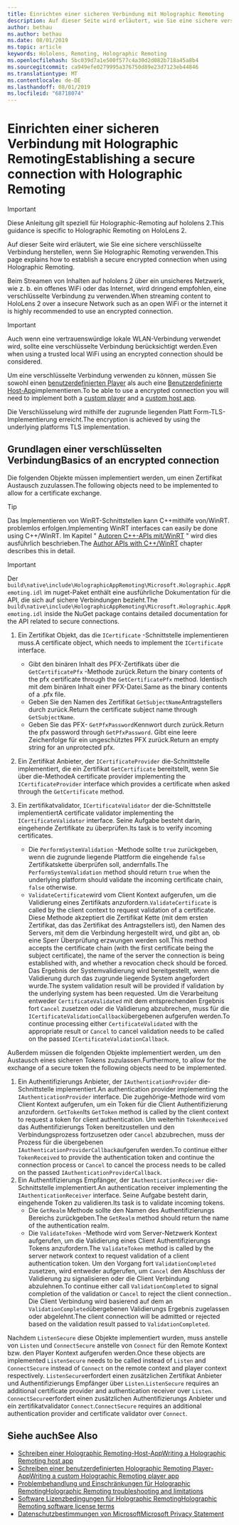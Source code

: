 ```yaml
---
title: Einrichten einer sicheren Verbindung mit Holographic Remoting
description: Auf dieser Seite wird erläutert, wie Sie eine sichere verschlüsselte Verbindung herstellen, wenn Sie Holographic Remoting verwenden.
author: bethau
ms.author: bethau
ms.date: 08/01/2019
ms.topic: article
keywords: Hololens, Remoting, Holographic Remoting
ms.openlocfilehash: 5bc039d7a1e500f577c4a30d2d082b718a45a8b4
ms.sourcegitcommit: ca949efe0279995a376750d89e23d7123eb44846
ms.translationtype: MT
ms.contentlocale: de-DE
ms.lasthandoff: 08/01/2019
ms.locfileid: "68718074"
---
```

# <a name="establishing-a-secure-connection-with-holographic-remoting"></a><span data-ttu-id="0cf9c-104">Einrichten einer sicheren Verbindung mit Holographic Remoting</span><span class="sxs-lookup"><span data-stu-id="0cf9c-104">Establishing a secure connection with Holographic Remoting</span></span>

>[!IMPORTANT]
><span data-ttu-id="0cf9c-105">Diese Anleitung gilt speziell für Holographic-Remoting auf hololens 2.</span><span class="sxs-lookup"><span data-stu-id="0cf9c-105">This guidance is specific to Holographic Remoting on HoloLens 2.</span></span>

<span data-ttu-id="0cf9c-106">Auf dieser Seite wird erläutert, wie Sie eine sichere verschlüsselte Verbindung herstellen, wenn Sie Holographic Remoting verwenden.</span><span class="sxs-lookup"><span data-stu-id="0cf9c-106">This page explains how to establish a secure encrypted connection when using Holographic Remoting.</span></span>

<span data-ttu-id="0cf9c-107">Beim Streamen von Inhalten auf hololens 2 über ein unsicheres Netzwerk, wie z. b. ein offenes WiFi oder das Internet, wird dringend empfohlen, eine verschlüsselte Verbindung zu verwenden.</span><span class="sxs-lookup"><span data-stu-id="0cf9c-107">When streaming content to HoloLens 2 over a insecure Network such as an open WiFi or the internet it is highly recommended to use an encrypted connection.</span></span>

>[!IMPORTANT]
><span data-ttu-id="0cf9c-108">Auch wenn eine vertrauenswürdige lokale WLAN-Verbindung verwendet wird, sollte eine verschlüsselte Verbindung berücksichtigt werden.</span><span class="sxs-lookup"><span data-stu-id="0cf9c-108">Even when using a trusted local WiFi using an encrypted connection should be considered.</span></span>

<span data-ttu-id="0cf9c-109">Um eine verschlüsselte Verbindung verwenden zu können, müssen Sie sowohl einen [benutzerdefinierten Player](holographic-remoting-create-player.md) als auch eine [Benutzerdefinierte Host-App](holographic-remoting-create-host.md)implementieren.</span><span class="sxs-lookup"><span data-stu-id="0cf9c-109">To be able to use a encrypted connection you will need to implement both a [custom player](holographic-remoting-create-player.md) and a [custom host app](holographic-remoting-create-host.md).</span></span>

<span data-ttu-id="0cf9c-110">Die Verschlüsselung wird mithilfe der zugrunde liegenden Platt Form-TLS-Implementierung erreicht.</span><span class="sxs-lookup"><span data-stu-id="0cf9c-110">The encryption is achieved by using the underlying platforms TLS implementation.</span></span>

## <a name="basics-of-an-encrypted-connection"></a><span data-ttu-id="0cf9c-111">Grundlagen einer verschlüsselten Verbindung</span><span class="sxs-lookup"><span data-stu-id="0cf9c-111">Basics of an encrypted connection</span></span>

<span data-ttu-id="0cf9c-112">Die folgenden Objekte müssen implementiert werden, um einen Zertifikat Austausch zuzulassen.</span><span class="sxs-lookup"><span data-stu-id="0cf9c-112">The following objects need to be implemented to allow for a certificate exchange.</span></span>

>[!TIP]
><span data-ttu-id="0cf9c-113">Das Implementieren von WinRT-Schnittstellen kann C++mithilfe von/WinRT. problemlos erfolgen.</span><span class="sxs-lookup"><span data-stu-id="0cf9c-113">Implementing WinRT interfaces can easily be done using C++/WinRT.</span></span> <span data-ttu-id="0cf9c-114">Im Kapitel " [Autoren C++-APIs mit/WinRT](https://docs.microsoft.com/en-us/windows/uwp/cpp-and-winrt-apis/author-apis) " wird dies ausführlich beschrieben.</span><span class="sxs-lookup"><span data-stu-id="0cf9c-114">The [Author APIs with C++/WinRT](https://docs.microsoft.com/en-us/windows/uwp/cpp-and-winrt-apis/author-apis) chapter describes this in detail.</span></span>

>[!IMPORTANT]
><span data-ttu-id="0cf9c-115">Der ```build\native\include\HolographicAppRemoting\Microsoft.Holographic.AppRemoting.idl``` im nuget-Paket enthält eine ausführliche Dokumentation für die API, die sich auf sichere Verbindungen bezieht.</span><span class="sxs-lookup"><span data-stu-id="0cf9c-115">The ```build\native\include\HolographicAppRemoting\Microsoft.Holographic.AppRemoting.idl``` inside the NuGet package contains detailed documentation for the API related to secure connections.</span></span>

1) <span data-ttu-id="0cf9c-116">Ein Zertifikat Objekt, das die ```ICertificate``` -Schnittstelle implementieren muss.</span><span class="sxs-lookup"><span data-stu-id="0cf9c-116">A certificate object, which needs to implement the ```ICertificate``` interface.</span></span>

    * <span data-ttu-id="0cf9c-117">Gibt den binären Inhalt des PFX-Zertifikats über die ```GetCertificatePfx``` -Methode zurück.</span><span class="sxs-lookup"><span data-stu-id="0cf9c-117">Return the binary contents of the pfx certificate through the ```GetCertificatePfx``` method.</span></span> <span data-ttu-id="0cf9c-118">Identisch mit dem binären Inhalt einer PFX-Datei.</span><span class="sxs-lookup"><span data-stu-id="0cf9c-118">Same as the binary contents of a .pfx file.</span></span>
    * <span data-ttu-id="0cf9c-119">Geben Sie den Namen des Zertifikat ```GetSubjectName```Antragstellers durch zurück.</span><span class="sxs-lookup"><span data-stu-id="0cf9c-119">Return the certificate subject name through ```GetSubjectName```.</span></span>
    * <span data-ttu-id="0cf9c-120">Geben Sie das PFX- ```GetPfxPassword```Kennwort durch zurück.</span><span class="sxs-lookup"><span data-stu-id="0cf9c-120">Return the pfx password through ```GetPfxPassword```.</span></span> <span data-ttu-id="0cf9c-121">Gibt eine leere Zeichenfolge für ein ungeschütztes PFX zurück.</span><span class="sxs-lookup"><span data-stu-id="0cf9c-121">Return an empty string for an unprotected pfx.</span></span>

2) <span data-ttu-id="0cf9c-122">Ein Zertifikat Anbieter, der ```ICertificateProvider``` die-Schnittstelle implementiert, die ein Zertifikat ```GetCertificate``` bereitstellt, wenn Sie über die-Methode</span><span class="sxs-lookup"><span data-stu-id="0cf9c-122">A certificate provider implementing the ```ICertificateProvider``` interface which provides a certificate when asked through the ```GetCertificate``` method.</span></span>

3) <span data-ttu-id="0cf9c-123">Ein zertifikatvalidator, ```ICertificateValidator``` der die-Schnittstelle implementiert</span><span class="sxs-lookup"><span data-stu-id="0cf9c-123">A certificate validator implementing the ```ICertificateValidator``` interface.</span></span> <span data-ttu-id="0cf9c-124">Seine Aufgabe besteht darin, eingehende Zertifikate zu überprüfen.</span><span class="sxs-lookup"><span data-stu-id="0cf9c-124">Its task is to verify incoming certificates.</span></span>
    * <span data-ttu-id="0cf9c-125">Die ```PerformSystemValidation``` -Methode sollte ```true``` zurückgeben, wenn die zugrunde liegende Plattform die eingehende ```false``` Zertifikatskette überprüfen soll, andernfalls.</span><span class="sxs-lookup"><span data-stu-id="0cf9c-125">The ```PerformSystemValidation``` method should return ```true``` when the underlying platform should validate the incoming certificate chain, ```false``` otherwise.</span></span>
    * <span data-ttu-id="0cf9c-126">```ValidateCertificate```wird vom Client Kontext aufgerufen, um die Validierung eines Zertifikats anzufordern.</span><span class="sxs-lookup"><span data-stu-id="0cf9c-126">```ValidateCertificate``` is called by the client context to request validation of a certificate.</span></span> <span data-ttu-id="0cf9c-127">Diese Methode akzeptiert die Zertifikat Kette (mit dem ersten Zertifikat, das das Zertifikat des Antragstellers ist), den Namen des Servers, mit dem die Verbindung hergestellt wird, und gibt an, ob eine Sperr Überprüfung erzwungen werden soll.</span><span class="sxs-lookup"><span data-stu-id="0cf9c-127">This method accepts the certificate chain (with the first certificate being the subject certificate), the name of the server the connection is being established with, and whether a revocation check should be forced.</span></span> <span data-ttu-id="0cf9c-128">Das Ergebnis der Systemvalidierung wird bereitgestellt, wenn die Validierung durch das zugrunde liegende System angefordert wurde.</span><span class="sxs-lookup"><span data-stu-id="0cf9c-128">The system validation result will be provided if validation by the underlying system has been requested.</span></span> <span data-ttu-id="0cf9c-129">Um die Verarbeitung entweder ```CertificateValidated``` mit dem entsprechenden Ergebnis fort ```Cancel``` zusetzen oder die Validierung abzubrechen, muss für die ```ICertificateValidationCallback```übergebenen aufgerufen werden.</span><span class="sxs-lookup"><span data-stu-id="0cf9c-129">To continue processing either ```CertificateValidated``` with the appropriate result or ```Cancel``` to cancel validation needs to be called on the passed ```ICertificateValidationCallback```.</span></span>

<span data-ttu-id="0cf9c-130">Außerdem müssen die folgenden Objekte implementiert werden, um den Austausch eines sicheren Tokens zuzulassen.</span><span class="sxs-lookup"><span data-stu-id="0cf9c-130">Furthermore, to allow for the exchange of a secure token the following objects need to be implemented.</span></span>

1) <span data-ttu-id="0cf9c-131">Ein Authentifizierungs Anbieter, der ```IAuthenticationProvider``` die-Schnittstelle implementiert.</span><span class="sxs-lookup"><span data-stu-id="0cf9c-131">An authentication provider implementing the ```IAuthenticationProvider``` interface.</span></span> <span data-ttu-id="0cf9c-132">Die zugehörige-Methode wird vom Client Kontext aufgerufen, um ein Token für die Client Authentifizierung anzufordern. ```GetToken```</span><span class="sxs-lookup"><span data-stu-id="0cf9c-132">Its ```GetToken``` method is called by the client context to request a token for client authentication.</span></span> <span data-ttu-id="0cf9c-133">Um weiterhin ```TokenReceived``` das Authentifizierungs Token bereitzustellen und den Verbindungsprozess fortzusetzen oder ```Cancel``` abzubrechen, muss der Prozess für die übergebenen ```IAuthenticationProviderCallback```aufgerufen werden.</span><span class="sxs-lookup"><span data-stu-id="0cf9c-133">To continue either ```TokenReceived``` to provide the authentication token and continue the connection process or ```Cancel``` to cancel the process needs to be called on the passed ```IAuthenticationProviderCallback```.</span></span>
2) <span data-ttu-id="0cf9c-134">Ein Authentifizierungs Empfänger, der ```IAuthenticationReceiver``` die-Schnittstelle implementiert.</span><span class="sxs-lookup"><span data-stu-id="0cf9c-134">An authentication receiver implementing the ```IAuthenticationReceiver``` interface.</span></span> <span data-ttu-id="0cf9c-135">Seine Aufgabe besteht darin, eingehende Token zu validieren.</span><span class="sxs-lookup"><span data-stu-id="0cf9c-135">Its task is to validate incoming tokens.</span></span>
    * <span data-ttu-id="0cf9c-136">Die ```GetRealm``` Methode sollte den Namen des Authentifizierungs Bereichs zurückgeben.</span><span class="sxs-lookup"><span data-stu-id="0cf9c-136">The ```GetRealm``` method should return the name of the authentication realm.</span></span>
    * <span data-ttu-id="0cf9c-137">Die ```ValidateToken``` -Methode wird vom Server-Netzwerk Kontext aufgerufen, um die Validierung eines Client Authentifizierungs Tokens anzufordern.</span><span class="sxs-lookup"><span data-stu-id="0cf9c-137">The ```ValidateToken``` method is called by the server network context to request validation of a client authentication token.</span></span> <span data-ttu-id="0cf9c-138">Um den Vorgang fort ```ValidationCompleted``` zusetzen, wird entweder aufgerufen, um ```Cancel``` den Abschluss der Validierung zu signalisieren oder die Client Verbindung abzulehnen.</span><span class="sxs-lookup"><span data-stu-id="0cf9c-138">To continue either call ```ValidationCompleted``` to signal completion of the validation or ```Cancel``` to reject the client connection..</span></span> <span data-ttu-id="0cf9c-139">Die Client Verbindung wird basierend auf dem an ```ValidationCompleted```übergebenen Validierungs Ergebnis zugelassen oder abgelehnt.</span><span class="sxs-lookup"><span data-stu-id="0cf9c-139">The client connection will be admitted or rejected based on the validation result passed to ```ValidationCompleted```.</span></span> 

<span data-ttu-id="0cf9c-140">Nachdem ```ListenSecure``` diese Objekte implementiert wurden, muss anstelle von ```Listen``` und ```ConnectSecure``` anstelle von ```Connect``` für den Remote Kontext bzw. den Player Kontext aufgerufen werden.</span><span class="sxs-lookup"><span data-stu-id="0cf9c-140">Once these objects are implemented ```ListenSecure``` needs to be called instead of ```Listen``` and ```ConnectSecure``` instead of ```Connect``` on the remote context and player context respectively.</span></span> <span data-ttu-id="0cf9c-141">```ListenSecure```erfordert einen zusätzlichen Zertifikat Anbieter und Authentifizierungs Empfänger über ```Listen```.</span><span class="sxs-lookup"><span data-stu-id="0cf9c-141">```ListenSecure``` requires an additional certificate provider and authentication receiver over ```Listen```.</span></span> <span data-ttu-id="0cf9c-142">```ConnectSecure```erfordert einen zusätzlichen Authentifizierungs Anbieter und ein zertifikatvalidator ```Connect```.</span><span class="sxs-lookup"><span data-stu-id="0cf9c-142">```ConnectSecure``` requires an additional authentication provider and certificate validator over ```Connect```.</span></span>

## <a name="see-also"></a><span data-ttu-id="0cf9c-143">Siehe auch</span><span class="sxs-lookup"><span data-stu-id="0cf9c-143">See Also</span></span>
* [<span data-ttu-id="0cf9c-144">Schreiben einer Holographic Remoting-Host-App</span><span class="sxs-lookup"><span data-stu-id="0cf9c-144">Writing a Holographic Remoting host app</span></span>](holographic-remoting-create-host.md)
* [<span data-ttu-id="0cf9c-145">Schreiben einer benutzerdefinierten Holographic Remoting Player-App</span><span class="sxs-lookup"><span data-stu-id="0cf9c-145">Writing a custom Holographic Remoting player app</span></span>](holographic-remoting-create-player.md)
* [<span data-ttu-id="0cf9c-146">Problembehandlung und Einschränkungen für Holographic Remoting</span><span class="sxs-lookup"><span data-stu-id="0cf9c-146">Holographic Remoting troubleshooting and limitations</span></span>](holographic-remoting-troubleshooting.md)
* [<span data-ttu-id="0cf9c-147">Software Lizenzbedingungen für Holographic Remoting</span><span class="sxs-lookup"><span data-stu-id="0cf9c-147">Holographic Remoting software license terms</span></span>](https://docs.microsoft.com/en-us/legal/mixed-reality/microsoft-holographic-remoting-software-license-terms)
* [<span data-ttu-id="0cf9c-148">Datenschutzbestimmungen von Microsoft</span><span class="sxs-lookup"><span data-stu-id="0cf9c-148">Microsoft Privacy Statement</span></span>](https://go.microsoft.com/fwlink/?LinkId=521839)